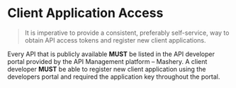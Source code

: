 # Client Application Access
> It is imperative to provide a consistent, preferably self-service, way to obtain API access tokens and register new client applications.

Every API that is publicly available **MUST** be listed in the  API developer portal provided by the API Management platform – Mashery. A client developer **MUST** be able to register new client application using the  developers portal and required the application key throughout the portal. 

